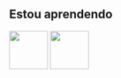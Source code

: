 ## Estou aprendendo
<img src="https://cdn.jsdelivr.net/gh/devicons/devicon/icons/figma/figma-original.svg" width="70" height="70"/> 
<img src="https://cdn.jsdelivr.net/gh/devicons/devicon/icons/csharp/csharp-original.svg" width="70" height="70"/>
